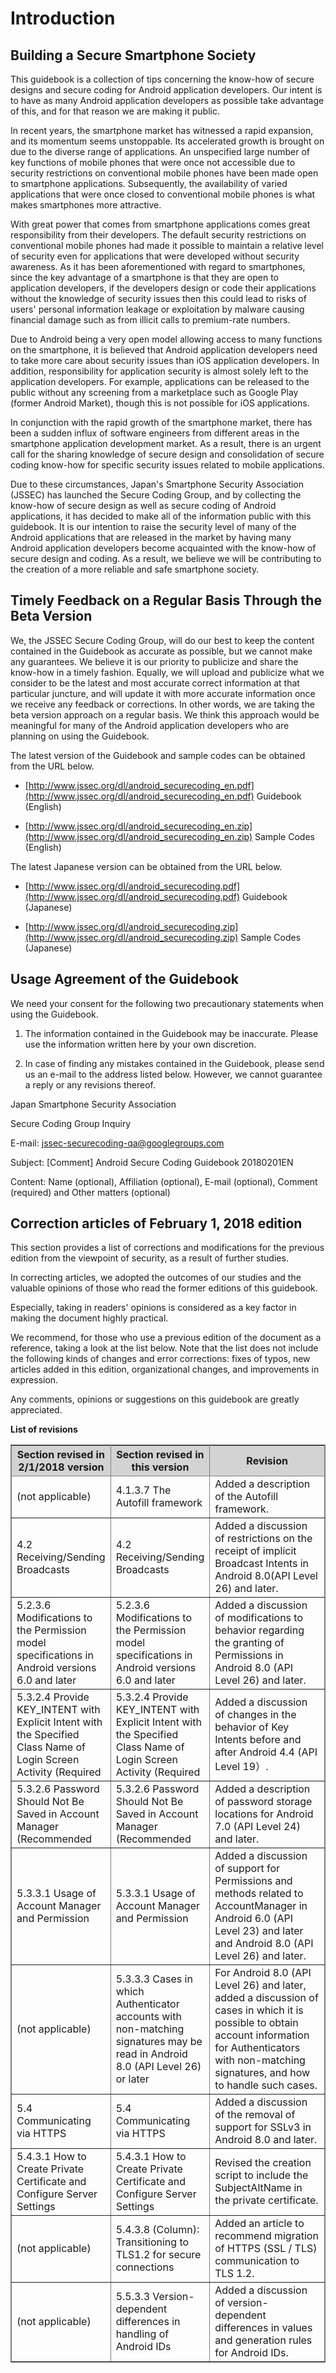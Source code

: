 Introduction
============

Building a Secure Smartphone Society
------------------------------------

This guidebook is a collection of tips concerning the know-how of
secure designs and secure coding for Android application developers.
Our intent is to have as many Android application developers as
possible take advantage of this, and for that reason we are making it
public.

In recent years, the smartphone market has witnessed a rapid
expansion, and its momentum seems unstoppable. Its accelerated growth
is brought on due to the diverse range of applications. An unspecified
large number of key functions of mobile phones that were once not
accessible due to security restrictions on conventional mobile phones
have been made open to smartphone applications. Subsequently, the
availability of varied applications that were once closed to
conventional mobile phones is what makes smartphones more attractive.

With great power that comes from smartphone applications comes great
responsibility from their developers. The default security
restrictions on conventional mobile phones had made it possible to
maintain a relative level of security even for applications that were
developed without security awareness. As it has been aforementioned
with regard to smartphones, since the key advantage of a smartphone is
that they are open to application developers, if the developers design
or code their applications without the knowledge of security issues
then this could lead to risks of users\' personal information leakage
or exploitation by malware causing financial damage such as from
illicit calls to premium-rate numbers.

Due to Android being a very open model allowing access to many
functions on the smartphone, it is believed that Android application
developers need to take more care about security issues than iOS
application developers. In addition, responsibility for application
security is almost solely left to the application developers. For
example, applications can be released to the public without any
screening from a marketplace such as Google Play (former Android
Market), though this is not possible for iOS applications.

In conjunction with the rapid growth of the smartphone market, there
has been a sudden influx of software engineers from different areas in
the smartphone application development market. As a result, there is
an urgent call for the sharing knowledge of secure design and
consolidation of secure coding know-how for specific security issues
related to mobile applications.

Due to these circumstances, Japan\'s Smartphone Security Association
(JSSEC) has launched the Secure Coding Group, and by collecting the
know-how of secure design as well as secure coding of Android
applications, it has decided to make all of the information public
with this guidebook. It is our intention to raise the security level
of many of the Android applications that are released in the market by
having many Android application developers become acquainted with the
know-how of secure design and coding. As a result, we believe we will
be contributing to the creation of a more reliable and safe smartphone
society.

Timely Feedback on a Regular Basis Through the Beta Version
-----------------------------------------------------------

We, the JSSEC Secure Coding Group, will do our best to keep the
content contained in the Guidebook as accurate as possible, but we
cannot make any guarantees. We believe it is our priority to publicize
and share the know-how in a timely fashion. Equally, we will upload
and publicize what we consider to be the latest and most accurate
correct information at that particular juncture, and will update it
with more accurate information once we receive any feedback or
corrections. In other words, we are taking the beta version approach
on a regular basis. We think this approach would be meaningful for
many of the Android application developers who are planning on using
the Guidebook.

The latest version of the Guidebook and sample codes can be obtained
from the URL below.

-   [http://www.jssec.org/dl/android_securecoding_en.pdf](http://www.jssec.org/dl/android_securecoding_en.pdf)
    Guidebook (English)

-   [http://www.jssec.org/dl/android_securecoding_en.zip](http://www.jssec.org/dl/android_securecoding_en.zip)
    Sample Codes (English)

The latest Japanese version can be obtained from the URL below.

-   [http://www.jssec.org/dl/android_securecoding.pdf](http://www.jssec.org/dl/android_securecoding.pdf)
    Guidebook (Japanese)

-   [http://www.jssec.org/dl/android_securecoding.zip](http://www.jssec.org/dl/android_securecoding.zip)
    Sample Codes (Japanese)

Usage Agreement of the Guidebook
--------------------------------

We need your consent for the following two precautionary statements
when using the Guidebook.

1.  The information contained in the Guidebook may be inaccurate. Please
    use the information written here by your own discretion.

2.  In case of finding any mistakes contained in the Guidebook, please
    send us an e-mail to the address listed below. However, we cannot
    guarantee a reply or any revisions thereof.

Japan Smartphone Security Association

Secure Coding Group Inquiry

E-mail:
[jssec-securecoding-qa@googlegroups.com](mailto:jssec-securecoding-qa@googlegroups.com)

Subject: [Comment] Android Secure Coding Guidebook 20180201EN

Content: Name (optional), Affiliation (optional), E-mail (optional),
Comment (required) and Other matters (optional)

Correction articles of February 1, 2018 edition
-----------------------------------------------

This section provides a list of corrections and modifications for the
previous edition from the viewpoint of security, as a result of
further studies.

In correcting articles, we adopted the outcomes of our studies and the
valuable opinions of those who read the former editions of this
guidebook.

Especially, taking in readers\' opinions is considered as a key factor
in making the document highly practical.

We recommend, for those who use a previous edition of the document as
a reference, taking a look at the list below. Note that the list does
not include the following kinds of changes and error corrections:
fixes of typos, new articles added in this edition, organizational
changes, and improvements in expression.

Any comments, opinions or suggestions on this guidebook are greatly
appreciated.

**List of revisions**

<table border="yes" bordercolor="gray">
<thead bgcolor="lightgray">
<tr>
<th width="30%">Section revised in 2/1/2018 version</th>
<th width="30%">Section revised in this version</th>
<th width="40%">Revision</th>
</tr>
</thead>
<tbody>
<tr>
<td>(not applicable)</td>
<td>4.1.3.7 The Autofill framework</td>
<td>Added a description of the Autofill framework.</td>
</tr>
<tr>
<td>4.2 Receiving/Sending Broadcasts</td>
<td>4.2 Receiving/Sending Broadcasts</td>
<td>Added a discussion of restrictions on the receipt of implicit Broadcast Intents in Android 8.0(API Level 26) and later.</td>
</tr>
<tr>
<td>5.2.3.6 Modifications to the Permission model specifications in Android versions 6.0 and later</td>
<td>5.2.3.6 Modifications to the Permission model specifications in Android versions 6.0 and later</td>
<td>Added a discussion of modifications to behavior regarding the granting of Permissions in Android 8.0 (API Level 26) and later.</td>
</tr>
<tr>
<td>5.3.2.4 Provide KEY_INTENT with Explicit Intent with the Specified Class Name of Login Screen Activity (Required</td>
<td>5.3.2.4 Provide KEY_INTENT with Explicit Intent with the Specified Class Name of Login Screen Activity (Required</td>
<td>Added a discussion of changes in the behavior of Key Intents before and after Android 4.4 (API Level 19）.</td>
</tr>
<tr>
<td>5.3.2.6 Password Should Not Be Saved in Account Manager (Recommended</td>
<td>5.3.2.6 Password Should Not Be Saved in Account Manager (Recommended</td>
<td>Added a description of password storage locations for Android 7.0 (API Level 24) and later.</td>
</tr>
<tr>
<td>5.3.3.1 Usage of Account Manager and Permission</td>
<td>5.3.3.1 Usage of Account Manager and Permission</td>
<td>Added a discussion of support for Permissions and methods related to AccountManager in Android 6.0 (API Level 23) and later and Android 8.0 (API Level 26) and later.</td>
</tr>
<tr>
<td>(not applicable)</td>
<td>5.3.3.3 Cases in which Authenticator accounts with non-matching signatures may be read in Android 8.0 (API Level 26) or later</td>
<td>For Android 8.0 (API Level 26) and later, added a discussion of cases in which it is possible to obtain account information for Authenticators with non-matching signatures, and how to handle such cases.</td>
</tr>
<tr>
<td>5.4 Communicating via HTTPS</td>
<td>5.4 Communicating via HTTPS</td>
<td>Added a discussion of the removal of support for SSLv3 in Android 8.0 and later.</td>
</tr>
<tr>
<td>5.4.3.1 How to Create Private Certificate and Configure Server Settings</td>
<td>5.4.3.1 How to Create Private Certificate and Configure Server Settings</td>
<td>Revised the creation script to include the SubjectAltName in the private certificate.</td>
</tr>
<tr>
<td>(not applicable)</td>
<td>5.4.3.8 (Column): Transitioning to TLS1.2 for secure connections</td>
<td>Added an article to recommend migration of HTTPS (SSL / TLS) communication to TLS 1.2.</td>
</tr>
<tr>
<td>(not applicable)</td>
<td>5.5.3.3 Version-dependent differences in handling of Android IDs</td>
<td>Added a discussion of version-dependent differences in values and generation rules for Android IDs.</td>
</tr>
</tbody>
</table>
